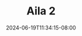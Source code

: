 --- 
title: "Aila 2"
description: "nonton bokeh Aila 2 instagram video full terbaru"
date: 2024-06-19T11:34:15-08:00
file_code: "4jiqvkahtelr"
draft: false
cover: "op3l86nvbzfce7dm.jpg"
tags: ["Aila", "bokep-indo", "bokep-viral", "bokep-ig"]
length: 181
fld_id: "1398459"
foldername: "Aila"
categories: ["Aila"]
views: 131
---